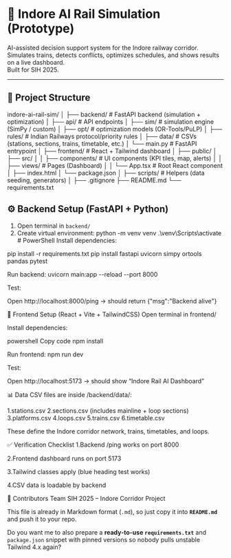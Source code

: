 # 🚆 Indore AI Rail Simulation (Prototype)

AI-assisted decision support system for the Indore railway corridor.  
Simulates trains, detects conflicts, optimizes schedules, and shows results on a live dashboard.  
Built for SIH 2025.

---

## 📂 Project Structure

indore-ai-rail-sim/
│
├── backend/ # FastAPI backend (simulation + optimization)
│ ├── api/ # API endpoints
│ ├── sim/ # simulation engine (SimPy / custom)
│ ├── opt/ # optimization models (OR-Tools/PuLP)
│ ├── rules/ # Indian Railways protocol/priority rules
│ ├── data/ # CSVs (stations, sections, trains, timetable, etc.)
│ └── main.py # FastAPI entrypoint
│
├── frontend/ # React + Tailwind dashboard
│ ├── public/
│ ├── src/
│ │ ├── components/ # UI components (KPI tiles, map, alerts)
│ │ ├── views/ # Pages (Dashboard)
│ │ └── App.tsx # Root React component
│ ├── index.html
│ └── package.json
│
├── scripts/ # Helpers (data seeding, generators)
│
├── .gitignore
├── README.md
└── requirements.txt

## ⚙️ Backend Setup (FastAPI + Python)

1. Open terminal in `backend/`
2. Create virtual environment:
   python -m venv venv
   .\venv\Scripts\activate    # PowerShell
Install dependencies:

pip install -r requirements.txt
pip install fastapi uvicorn simpy ortools pandas pytest

Run backend:
uvicorn main:app --reload --port 8000

Test:

Open http://localhost:8000/ping → should return {"msg":"Backend alive"}

🎨 Frontend Setup (React + Vite + TailwindCSS)
Open terminal in frontend/

Install dependencies:

powershell
Copy code
npm install

Run frontend:
npm run dev

Test:

Open http://localhost:5173 → should show “Indore Rail AI Dashboard”

📊 Data
CSV files are inside /backend/data/:

1.stations.csv
2.sections.csv (includes mainline + loop sections)
3.platforms.csv
4.loops.csv
5.trains.csv
6.timetable.csv

These define the Indore corridor network, trains, timetables, and loops.

✅ Verification Checklist
 1.Backend /ping works on port 8000

 2.Frontend dashboard runs on port 5173

 3.Tailwind classes apply (blue heading test works)

 4.CSV data is loadable by backend

👥 Contributors
Team SIH 2025 – Indore Corridor Project

This file is already in Markdown format (`.md`), so just copy it into **`README.md`** and push it to your repo.  

Do you want me to also prepare a **ready-to-use `requirements.txt`** and `package.json` snippet with pinned versions so nobody pulls unstable Tailwind 4.x again?
